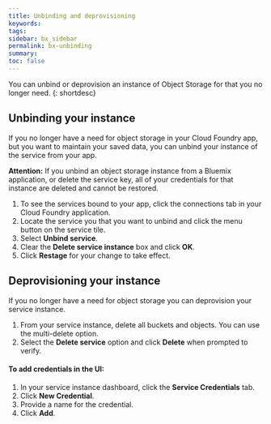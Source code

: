 ```yaml
---
title: Unbinding and deprovisioning
keywords: 
tags:
sidebar: bx_sidebar
permalink: bx-unbinding
summary: 
toc: false
---
```


You can unbind or deprovision an instance of Object Storage for  that you no longer need.
{: shortdesc}

## Unbinding your instance

If you no longer have a need for object storage in your Cloud Foundry app, but you want to maintain your saved data, you can unbind your instance of the service from your app.

**Attention:** If you unbind an object storage instance from a Bluemix application, or delete the service key, all of your credentials for that instance are deleted and cannot be restored.

1. To see the services bound to your app, click the connections tab in your Cloud Foundry application.
2. Locate the service you that you want to unbind and click the menu button on the service tile.
3. Select **Unbind service**.
4. Clear the **Delete service instance** box and click **OK**.
5. Click **Restage** for your change to take effect.



## Deprovisioning your instance

If you no longer have a need for object storage you can deprovision your service instance.

1. From your service instance, delete all buckets and objects. You can use the multi-delete option.
2. Select the **Delete service** option and click **Delete** when prompted to verify.



#### To add credentials in the UI:

1. In your service instance dashboard, click the **Service Credentials** tab.
2. Click **New Credential**.
3. Provide a name for the credential.
4. Click **Add**.
